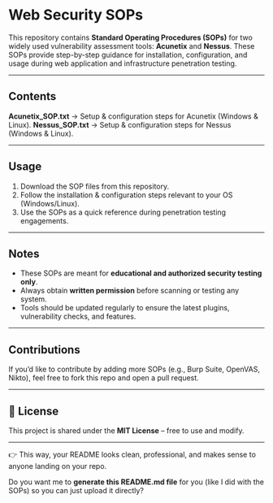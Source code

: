 # Web Security SOPs
This repository contains **Standard Operating Procedures (SOPs)** for two widely used vulnerability assessment tools: **Acunetix** and **Nessus**. These SOPs provide step-by-step guidance for installation, configuration, and usage during web application and infrastructure penetration testing.

---

## Contents
**Acunetix\_SOP.txt** → Setup & configuration steps for Acunetix (Windows & Linux).
**Nessus\_SOP.txt** → Setup & configuration steps for Nessus (Windows & Linux).

---

## Usage
1. Download the SOP files from this repository.
2. Follow the installation & configuration steps relevant to your OS (Windows/Linux).
3. Use the SOPs as a quick reference during penetration testing engagements.

---

## Notes
* These SOPs are meant for **educational and authorized security testing only**.
* Always obtain **written permission** before scanning or testing any system.
* Tools should be updated regularly to ensure the latest plugins, vulnerability checks, and features.

---

## Contributions
If you’d like to contribute by adding more SOPs (e.g., Burp Suite, OpenVAS, Nikto), feel free to fork this repo and open a pull request.

---

## 📜 License

This project is shared under the **MIT License** – free to use and modify.

---

👉 This way, your README looks clean, professional, and makes sense to anyone landing on your repo.

Do you want me to **generate this README.md file** for you (like I did with the SOPs) so you can just upload it directly?
